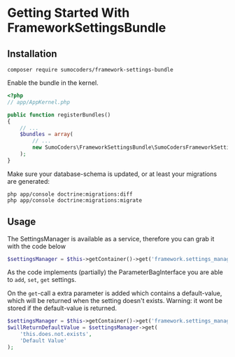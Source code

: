 # Getting Started With FrameworkSettingsBundle

## Installation

    composer require sumocoders/framework-settings-bundle

Enable the bundle in the kernel.

```php
<?php
// app/AppKernel.php

public function registerBundles()
{
    // ...
    $bundles = array(
        // ...
        new SumoCoders\FrameworkSettingsBundle\SumoCodersFrameworkSettingsBundle(),
    );
}
```

Make sure your database-schema is updated, or at least your migrations are 
generated:

    php app/console doctrine:migrations:diff
    php app/console doctrine:migrations:migrate

## Usage

The SettingsManager is available as a service, therefore you can grab it with
the code below

```php
$settingsManager = $this->getContainer()->get('framework.settings_manager');
```

As the code implements (partially) the ParameterBagInterface you are able to 
`add`, `set`, `get` settings.

On the `get`-call a extra parameter is added which contains a default-value, 
which will be returned when the setting doesn't exists. Warning: it wont be 
stored if the default-value is returned.

```php
$settingsManager = $this->getContainer()->get('framework.settings_manager');
$willReturnDefaultValue = $settingsManager->get(
    'this.does.not.exists', 
    'Default Value'
);
```

